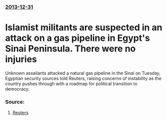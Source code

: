 ### [2013-12-31](/news/2013/12/31/index.md)

# Islamist militants are suspected in an attack on a gas pipeline in Egypt's Sinai Peninsula. There were no injuries 

Unknown assailants attacked a natural gas pipeline in the Sinai on Tuesday, Egyptian security sources told Reuters, raising concerns of instability as the country pushes through with a roadmap for political transition to democracy.


### Source:

1. [Reuters](http://www.reuters.com/article/2013/12/31/us-egypt-energy-blast-idUSBRE9BU0MM20131231)
